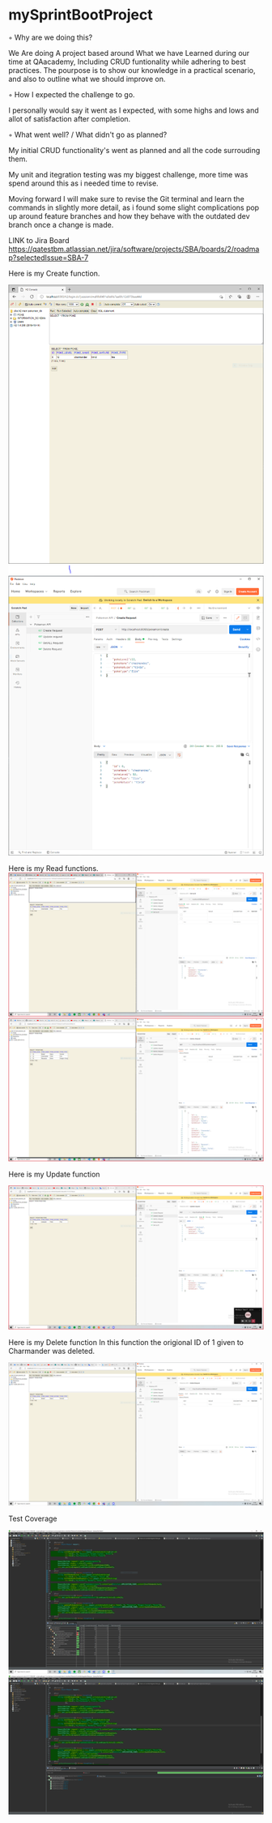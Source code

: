 # mySprintBootProject
◦ Why are we doing this?

 We Are doing A project based around What we have Learned during our time at QAacademy, Including CRUD funtionality while adhering to best practices. 
  The pourpose is to show our knowledge in a practical scenario, and also to outline what we should improve on.

◦ How I expected the challenge to go.  

 I personally would say it went as I expected, with some highs and lows and allot of satisfaction after completion.

◦ What went well? / What didn't go as planned?  
 
 My initial CRUD functionality's went as planned and all the code surrouding them. 
 
 My unit and itegration testing was my biggest challenge, more time was spend around this as i  needed time to revise. 

Moving forward I will make sure to revise the Git terminal and learn the commands in slightly more detail, as i found some slight complications pop up around feature branches and how they behave with the outdated dev branch once a change is made.

LINK to Jira Board https://qatestbm.atlassian.net/jira/software/projects/SBA/boards/2/roadmap?selectedIssue=SBA-7

Here is my Create function.

<img src="project%20ss/create%20method%20H2.PNG" width="550">
<img src="project%20ss/create%20method%20postman.PNG" width="550">

 Here is my Read functions.
<img src="project%20ss/find%20by%20ID.PNG">
<img src="project%20ss/read%20method.PNG">

Here is my Update function


<img src="project%20ss/update%20feature-2.PNG">

Here is my Delete function
In this function the origional ID of 1 given to Charmander was deleted.

<img src="project%20ss/delete%20feature.PNG">

Test Coverage

<img src="project%20ss/test%20coverage.PNG">
<img src="project%20ss/test%20coverage%202.PNG">

     
